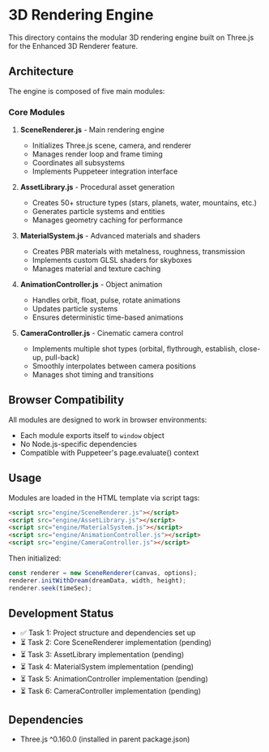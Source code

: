 # 3D Rendering Engine

This directory contains the modular 3D rendering engine built on Three.js for the Enhanced 3D Renderer feature.

## Architecture

The engine is composed of five main modules:

### Core Modules

1. **SceneRenderer.js** - Main rendering engine

   - Initializes Three.js scene, camera, and renderer
   - Manages render loop and frame timing
   - Coordinates all subsystems
   - Implements Puppeteer integration interface

2. **AssetLibrary.js** - Procedural asset generation

   - Creates 50+ structure types (stars, planets, water, mountains, etc.)
   - Generates particle systems and entities
   - Manages geometry caching for performance

3. **MaterialSystem.js** - Advanced materials and shaders

   - Creates PBR materials with metalness, roughness, transmission
   - Implements custom GLSL shaders for skyboxes
   - Manages material and texture caching

4. **AnimationController.js** - Object animation

   - Handles orbit, float, pulse, rotate animations
   - Updates particle systems
   - Ensures deterministic time-based animations

5. **CameraController.js** - Cinematic camera control
   - Implements multiple shot types (orbital, flythrough, establish, close-up, pull-back)
   - Smoothly interpolates between camera positions
   - Manages shot timing and transitions

## Browser Compatibility

All modules are designed to work in browser environments:

- Each module exports itself to `window` object
- No Node.js-specific dependencies
- Compatible with Puppeteer's page.evaluate() context

## Usage

Modules are loaded in the HTML template via script tags:

```html
<script src="engine/SceneRenderer.js"></script>
<script src="engine/AssetLibrary.js"></script>
<script src="engine/MaterialSystem.js"></script>
<script src="engine/AnimationController.js"></script>
<script src="engine/CameraController.js"></script>
```

Then initialized:

```javascript
const renderer = new SceneRenderer(canvas, options);
renderer.initWithDream(dreamData, width, height);
renderer.seek(timeSec);
```

## Development Status

- ✅ Task 1: Project structure and dependencies set up
- ⏳ Task 2: Core SceneRenderer implementation (pending)
- ⏳ Task 3: AssetLibrary implementation (pending)
- ⏳ Task 4: MaterialSystem implementation (pending)
- ⏳ Task 5: AnimationController implementation (pending)
- ⏳ Task 6: CameraController implementation (pending)

## Dependencies

- Three.js ^0.160.0 (installed in parent package.json)
